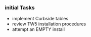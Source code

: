 ### initial Tasks
* implement Curbside tables
* review TW5 installation procedures
* attempt an EMPTY install
